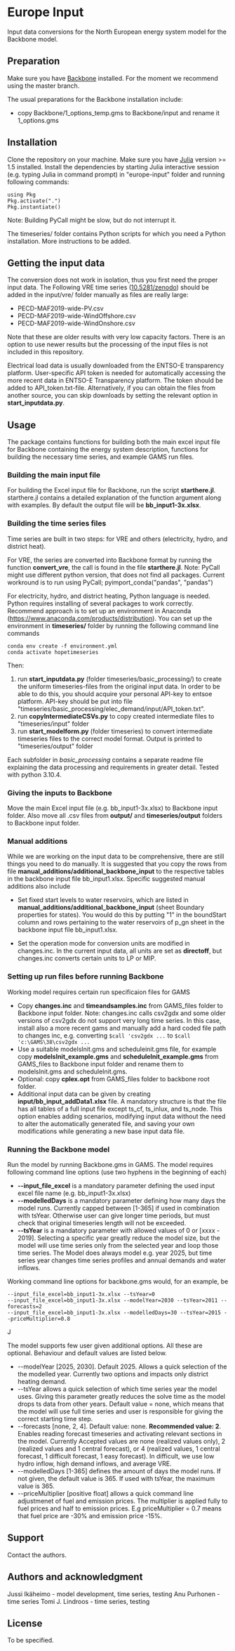 # Europe Input

Input data conversions for the North European energy system model for the Backbone model.


## Preparation

Make sure you have [Backbone](https://gitlab.vtt.fi/backbone/backbone)  installed. For the moment we recommend using the master branch.

The usual preparations for the Backbone installation include:

* copy Backbone/1_options_temp.gms to Backbone/input and rename it 1_options.gms


## Installation

Clone the repository on your machine. Make sure you have [Julia](https://julialang.org/)  version >= 1.5 installed. Install the dependencies by starting Julia interactive session (e.g. typing Julia in command prompt) in "europe-input" folder and running following commands:

	using Pkg
	Pkg.activate(".") 
    Pkg.instantiate()


Note: Building PyCall might be slow, but do not interrupt it. 

The timeseries/ folder contains Python scripts for which you need a Python installation. More instructions to be added.


## Getting the input data

The conversion does not work in isolation, thus you first need the proper input data. The Following VRE time series ([10.5281/zenodo](https://doi.org/10.5281/zenodo.3702418)) should be added in the input/vre/ folder manually as files are really large: 

* PECD-MAF2019-wide-PV.csv
* PECD-MAF2019-wide-WindOffshore.csv
* PECD-MAF2019-wide-WindOnshore.csv

Note that these are older results with very low capacity factors. There is an option to use newer results but the processing of the input files is not included in this repository.

Electrical load data is usually downloaded from the ENTSO-E transparency platform. User-specific API token is needed for automatically accessing the more recent data in ENTSO-E Transparency platform. The token should be added to API_token.txt-file. Alternatively, if you can obtain the files from another source, you can skip downloads by setting the relevant option in **start_inputdata.py**.


## Usage

The package contains functions for building both the main excel input file for Backbone containing the energy system description, functions for building the necessary time series, and example GAMS run files.

### Building the main input file
For building the Excel input file for Backbone, run the script **starthere.jl**. starthere.jl contains a detailed explanation of the function argument along with examples. By default the output file will be **bb_input1-3x.xlsx**.

### Building the time series files

Time series are built in two steps: for VRE and others (electricity, hydro, and district heat). 

For VRE, the series are converted into Backbone format by running the function **convert_vre**, the call is found in the file **starthere.jl**. Note: PyCall might use different python version, that does not find all packages. Current workround is to run using PyCall; pyimport_conda("pandas", "pandas")


For electricity, hydro, and district heating, Python language is needed.  Python requires installing of several packages to work correctly. Recommend approach is to set up an environment in Anaconda (https://www.anaconda.com/products/distribution). You can set up the environment in **timeseries/** folder by running the following command line commands

    conda env create -f environment.yml
    conda activate hopetimeseries
    
    
Then:

1. run **start_inputdata.py** (folder timeseries/basic_processing/) to create the uniform timeseries-files from the original input data. In order to be able to do this, you should acquire your personal API-key to entsoe platform. API-key should be put into file "timeseries/basic_processing/elec_demand/input/API_token.txt". 
2. run **copyIntermediateCSVs.py** to copy created intermediate files to "timeseries/input" folder
3. run **start_modelform.py** (folder timeseries) to convert intermediate timeseries files to the correct model format. Output is printed to "timeseries/output" folder

Each subfolder in *basic_processing*  contains a separate readme file explaining the data processing and requirements in greater detail. Tested with python 3.10.4.

### Giving the inputs to Backbone

Move the main Excel input file (e.g. bb_input1-3x.xlsx) to Backbone input folder. Also move all .csv files from  **output/** and **timeseries/output** folders to Backbone input folder.

### Manual additions

While we are working on the input data to be comprehensive, there are still things you need to do manually. It is suggested that you copy the rows from file **manual_additions/additional_backbone_input** to the respective tables in the backbone input file bb_input1.xlsx. Specific suggested manual additions also include

* Set fixed start levels to water reservoirs, which are listed in **manual_additions/additional_backbone_input** (sheet Boundary properties for states). You would do this by putting "1" in the boundStart column and rows pertaining to the water reservoirs of p_gn sheet in the backbone input file bb_input1.xlsx.

* Set the operation mode for conversion units are modified in changes.inc. In the current input data, all units are set as **directoff**, but changes.inc converts certain units to LP or MIP.

### Setting up run files before running Backbone

Working model requires certain run specificaion files for GAMS

* Copy **changes.inc** and **timeandsamples.inc** from GAMS_files folder to Backbone input folder. Note: changes.inc calls csv2gdx and some older versions of csv2gdx do not support very long time series. In this case, install also a more recent gams and manually add a hard coded file path to changes inc, e.g. converting `$call 'csv2gdx ...` to `$call 'c:\GAMS\38\csv2gdx ...`
* Use a suitable modelsInit.gms and scheduleinit.gms file, for example copy **modelsInit_example.gms** and **scheduleInit_example.gms** from GAMS_files to Backbone input folder and rename them to modelsInit.gms and scheduleInit.gms. 
* Optional: copy **cplex.opt** from GAMS_files folder to backbone root folder. 
* Additional input data can be given by creating **input/bb_input_addData1.xlsx** file. A mandatory structure is that the file has all tables of a full input file except ts_cf, ts_inlux, and ts_node. This option enables adding scenarios, modifying input data without the need to alter the automatically generated file, and saving your own modifications while generating a new base input data file.

### Running the Backbone model

Run the model by running Backbone.gms in GAMS. The model requires following command line options (use two hyphens in the beginning of each)

* **--input_file_excel** is a mandatory parameter defining the used input excel file name (e.g. bb_input1-3x.xlsx)
* **--modelledDays** is a mandatory parameter defining how many days the model runs. Currently capped between [1-365] if used in combination with tsYear. Otherwise user can give longer time periods, but must check that original timeseries length will not be exceeded.
* **--tsYear** is a mandatory parameter with allowed values of 0 or [xxxx - 2019]. Selecting a specific year greatly reduce the model size, but the model will use time series only from the selected year and loop those time series. The Model does always model e.g. year 2025, but time series year changes time series profiles and annual demands and water inflows.  

Working command line options for backbone.gms would, for an example, be

	--input_file_excel=bb_input1-3x.xlsx --tsYear=0
	--input_file_excel=bb_input1-3x.xlsx --modelYear=2030 --tsYear=2011 --forecasts=2
	--input_file_excel=bb_input1-3x.xlsx --modelledDays=30 --tsYear=2015 --priceMultiplier=0.8 

J

The model supports few user given additional options. All these are optional. Behaviour and default values are listed below.
* --modelYear [2025, 2030]. Default 2025. Allows a quick selection of the the modelled year. Currently two options and impacts only district heating demand. 
* --tsYear  allows a quick selection of which time series year the model uses. Giving this parameter greatly reduces the solve time as the model drops ts data from other years. Default value = none, which means that the model will use full time series and user is responsible for giving the correct starting time step.
* --forecasts [none, 2, 4]. Default value: none. **Recommended value: 2**. Enables reading forecast timeseries and activating relevant sections in the model. Currently Accepted values are none (realized values only), 2 (realized values and 1 central forecast), or 4 (realized values, 1 central forecast, 1 difficult forecast, 1 easy forecast). In difficult, we use low hydro inflow, high demand inflows, and average VRE. 
* --modelledDays [1-365] defines the amount of days the model runs. If not given, the default value is 365. If used with tsYear, the maximum value is 365. 
* --priceMultiplier [positive float] allows a quick command line adjustmenet of fuel and emission prices. The multiplier is applied fully to fuel prices and half to emission prices. E.g priceMultiplier = 0.7 means that fuel price are -30% and emission price -15%.



## Support

Contact the authors.

## Authors and acknowledgment
Jussi Ikäheimo - model development, time series, testing
Anu Purhonen - time series
Tomi J. Lindroos - time series, testing

## License
To be specified.


